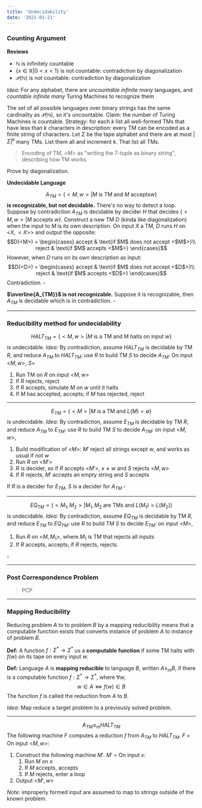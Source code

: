 ```yaml
---
title: 'Undecidability'
date: '2021-03-21'
---
```


### Counting Argument
**Reviews**
- $\mathbb{N}$ is infinitely countable
- $\{x\in\mathbb{R} | 0 < x < 1\}$ is not countable: contradiction by diagonalization
- $\mathcal{P}(\mathbb{N})$ is not countable: contradiction by diagonalization

*Idea:* For any alphabet, there are *uncountable infinite many* languages, and *countable infinite many* Turing Machines to recognize them

The set of all possible languages over binary strings has the same cardinality as $\mathcal{P}(\mathbb{N})$, so it's uncountable.
Claim: the number of Turing Machines is countable.
Strategy: for each $k$ list all well-formed TMs that have less than $k$ characters in description: every TM can be encoded as a finite string of characters.
Let $\Sigma$ be the tape alphabet and there are at most $|\Sigma|^k$ many TMs. List them all and increment $k$. That list all TMs.

>Encoding of TM, <$M$> as "writing the 7-tuple as binary string", describing how TM works.

Prove by diagonalization.

**Undecidable Language**

$$A_{TM} = \{<M, w> | M \text{ is TM and $M$ accepts} w\}$$
**is recognizable, but not decidable.** There's no way to detect a loop.
Suppose by contradiction $A_{TM}$ is decidable by decider $H$ that decides $\{<M, w>| M\text{ accepts } w\}$.
Construct a new TM $D$ (kinda like diagonalization) when the input to $M$ is its own description. 
On input $X$ a TM, $D$ runs $H$ on <$X, <X>$> and output the opposite:
$$D(<M>) = \begin{cases}
accept & \text{if $M$ does not accept <$M$>}\\
reject & \text{if $M$ accepts <$M$>}
\end{cases}$$
However, when $D$ runs on its own description as input:
$$D(<D>) = \begin{cases}
accept & \text{if $M$ does not accept <$D$>}\\
reject & \text{if $M$ accepts <$D$>}
\end{cases}$$
Contradiction. $\square$

**$\overline{A_{TM}}$ is not recognizable.**
Suppose it is recognizable, then $A_{TM}$ is decidable which is in contradiction. $\square$

---

### Reducibility method for undecidability

$$HALT_{TM} = \{<M, w>| M \text{ is a TM and M halts on input } w\}$$
is undecidable.
*Idea:* By contradiction, assume $HALT_{TM}$ is decidable by TM $R$, and reduce $A_{TM}$ to $HALT_{TM}$: use $R$ to build TM $S$ to decide $A_{TM}$: On input <$M,w$>, $S =$
1. Run TM on $R$ on input <$M, w$>
2. If $R$ rejects, reject
3. If $R$ accepts, simulate $M$ on $w$ until it halts
4. If $M$ has accepted, accepts; if $M$ has rejected, reject
---
$$E_{TM} = \{<M> | M \text{ is a TM and } L(M)=\emptyset\}$$
is undecidable.
*Idea:* By contradiction, assume $E_{TM}$ is decidable by TM $R$, and reduce $A_{TM}$ to $E_{TM}$: use $R$ to build TM $S$ to decide $A_{TM}$: on input <$M, w$>,
1. Build modification of <$M$>: $M'$ reject all strings except $w$, and works as usual if not $w$
2. Run $R$ on <$M'$>
3. $R$ is decider, so if $R$ accepts <$M'$>, $x \neq w$ and $S$ rejects <$M, w$>
4. If $R$ rejects, $M'$ accepts an empty string and $S$ accepts

If $R$ is a decider for $E_{TM}$, $S$ is a decider for $A_{TM}$ $\square$

---
$$EQ_{TM} = \{<M_1, M_2> | M_1, M_2 \text{ are TMs and } L(M_1)=L(M_2)\}$$
is undecidable.
*Idea:* By contradiction, assume $EQ_{TM}$ is decidable by TM $R$, and reduce $E_{TM}$ to $EQ_{TM}$: use $R$ to build TM $S$ to decide $E_{TM}$: on input <$M$>,
1. Run $R$ on <$M, M_1$>, where $M_1$ is TM that rejects all inputs
2. If $R$ accepts, accepts; if $R$ rejects, rejects.

$\square$

---
### Post Correspondence Problem
> PCP
---

### Mapping Reducibility

Reducing problem $A$ to to problem $B$ by a mapping reducibility means that a computable function exists that converts instance of problem $A$ to instance of problem $B$.

**Def:** A function $f:\Sigma^*\rightarrow \Sigma^*$ us a **computable function** if some TM halts with $f(w)$ on its tape on every input $w$.

**Def:** Language $A$ is **mapping reducible** to language $B$, written $A \leq_m B$, if there is a computable function $f:\Sigma^*\rightarrow \Sigma^*$, where $\forall w$, 
$$w\in A \Leftrightarrow f(w)\in B$$
The function $f$ is called the reduction from $A$ to $B$.

*Idea:* Map reduce a target problem to a previously solved problem.

---
$$A_{TM}\leq_m HALT_{TM}$$
The following machine $F$ computes a reduction $f$ from $A_{TM}$ to $HALT_{TM}$.
$F$ = On input <$M, w$>:
1. Construct the following machine $M'$.
    $M'$ = On input $x$:
    1. Run $M$ on $x$
    2. If $M$ accepts, accepts
    3. If $M$ rejects, enter a loop
2. Output <$M', w$>

*Note:* improperly formed input are assumed to map to strings outside of the known problem.


